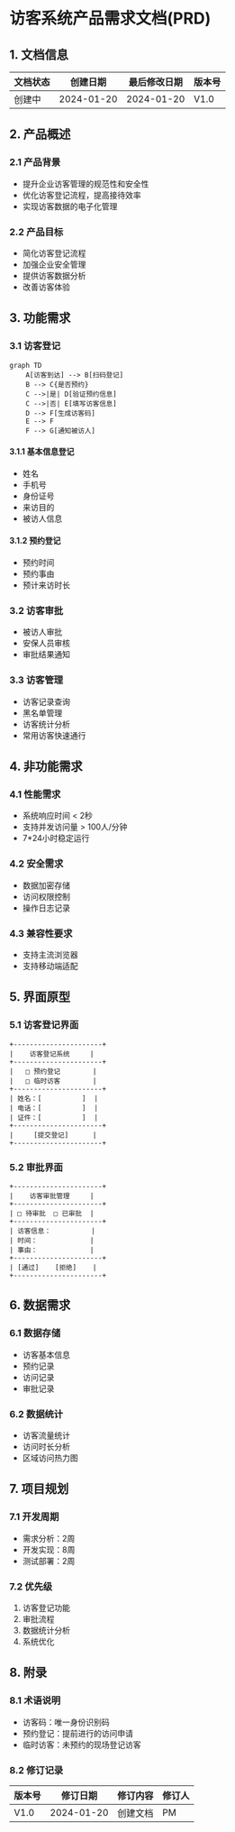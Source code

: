  # 访客系统产品需求文档(PRD)

## 1. 文档信息

| 文档状态 | 创建日期 | 最后修改日期 | 版本号 |
|---------|----------|--------------|--------|
| 创建中   | 2024-01-20 | 2024-01-20  | V1.0   |

## 2. 产品概述

### 2.1 产品背景
- 提升企业访客管理的规范性和安全性
- 优化访客登记流程，提高接待效率
- 实现访客数据的电子化管理

### 2.2 产品目标
- 简化访客登记流程
- 加强企业安全管理
- 提供访客数据分析
- 改善访客体验

## 3. 功能需求

### 3.1 访客登记
```mermaid
graph TD
    A[访客到达] --> B[扫码登记]
    B --> C{是否预约}
    C -->|是| D[验证预约信息]
    C -->|否| E[填写访客信息]
    D --> F[生成访客码]
    E --> F
    F --> G[通知被访人]
```

#### 3.1.1 基本信息登记
- 姓名
- 手机号
- 身份证号
- 来访目的
- 被访人信息

#### 3.1.2 预约登记
- 预约时间
- 预约事由
- 预计来访时长

### 3.2 访客审批
- 被访人审批
- 安保人员审核
- 审批结果通知

### 3.3 访客管理
- 访客记录查询
- 黑名单管理
- 访客统计分析
- 常用访客快速通行

## 4. 非功能需求

### 4.1 性能需求
- 系统响应时间 < 2秒
- 支持并发访问量 > 100人/分钟
- 7*24小时稳定运行

### 4.2 安全需求
- 数据加密存储
- 访问权限控制
- 操作日志记录

### 4.3 兼容性要求
- 支持主流浏览器
- 支持移动端适配

## 5. 界面原型

### 5.1 访客登记界面
```
+----------------------+
|    访客登记系统     |
+----------------------+
|   □ 预约登记        |
|   □ 临时访客        |
+----------------------+
| 姓名：[          ]  |
| 电话：[          ]  |
| 证件：[          ]  |
+----------------------+
|     [提交登记]      |
+----------------------+
```

### 5.2 审批界面
```
+----------------------+
|    访客审批管理     |
+----------------------+
| □ 待审批  □ 已审批  |
+----------------------+
| 访客信息：          |
| 时间：             |
| 事由：             |
+----------------------+
| [通过]    [拒绝]    |
+----------------------+
```

## 6. 数据需求

### 6.1 数据存储
- 访客基本信息
- 预约记录
- 访问记录
- 审批记录

### 6.2 数据统计
- 访客流量统计
- 访问时长分析
- 区域访问热力图

## 7. 项目规划

### 7.1 开发周期
- 需求分析：2周
- 开发实现：8周
- 测试部署：2周

### 7.2 优先级
1. 访客登记功能
2. 审批流程
3. 数据统计分析
4. 系统优化

## 8. 附录

### 8.1 术语说明
- 访客码：唯一身份识别码
- 预约登记：提前进行的访问申请
- 临时访客：未预约的现场登记访客

### 8.2 修订记录
| 版本号 | 修订日期 | 修订内容 | 修订人 |
|--------|----------|----------|--------|
| V1.0   | 2024-01-20 | 创建文档 | PM |